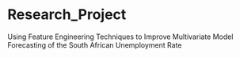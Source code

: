 # Research_Project
Using Feature Engineering Techniques to Improve Multivariate Model Forecasting of the South African Unemployment Rate
